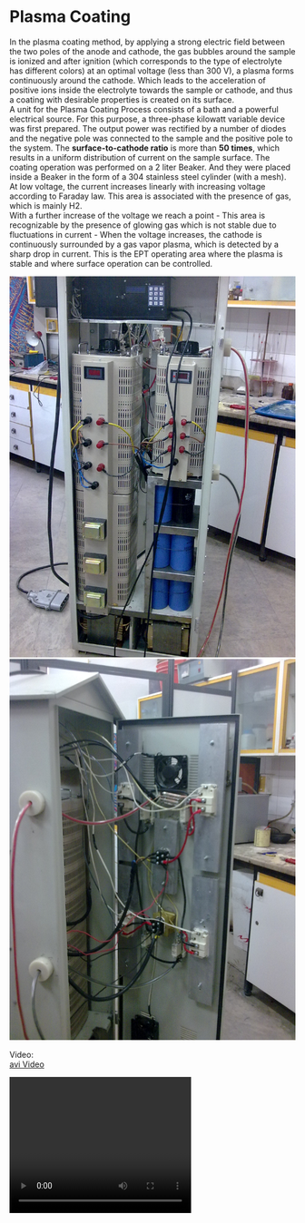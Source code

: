 # Plasma Coating

In the plasma coating method, by applying a strong electric field between the two poles of the anode and cathode, the gas bubbles around the sample is ionized and after ignition (which corresponds to the type of electrolyte has different colors) at an optimal voltage (less than 300 V), a plasma forms continuously around the cathode. Which leads to the acceleration of positive ions inside the electrolyte towards the sample or cathode, and thus a coating with desirable properties is created on its surface.   
A unit for the Plasma Coating Process consists of a bath and a powerful electrical source. For this purpose, a three-phase kilowatt variable device was first prepared. The output power was rectified by a number of diodes and the negative pole was connected to the sample and the positive pole to the system. The **surface-to-cathode ratio** is more than **50 times**, which results in a uniform distribution of current on the sample surface. The coating operation was performed on a 2 liter Beaker. And they were placed inside a Beaker in the form of a 304 stainless steel cylinder (with a mesh).  
At low voltage, the current increases linearly with increasing voltage according to Faraday law. This area is associated with the presence of gas, which is mainly H2.  
With a further increase of the voltage we reach a point - This area is recognizable by the presence of glowing gas which is not stable due to fluctuations in current - When the voltage increases, the cathode is continuously surrounded by a gas vapor plasma, which is detected by a sharp drop in current. This is the EPT operating area where the plasma is stable and where surface operation can be controlled.

<img src="20090414035B.jpg">
<img src="20090414033A.jpg">


Video:  
<a href="14May2009C.avi">avi Video</a>

<video width="320" height="240" controls>
  <source src="14May2009C.avi">
  Your browser does not support the video tag.
</video>